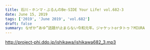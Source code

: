 ```yaml
---
title: 石川・ホンマ・ぶるんのBe-SIDE Your Life! vol.682-3
date: June 15, 2019
tags: ['2019', 'June 2019', 'vol.682']
draft: false
summary: なぜか“あゆ”話題が止まらない令和元年。ジャケットorタトゥ？MIURA
---
```


http://project-phi.ddo.jp/ishikawa/ishikawa682_3.mp3